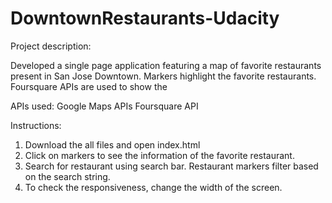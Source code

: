 # DowntownRestaurants-Udacity

Project description:

Developed a single page application featuring a map of favorite restaurants present in San Jose Downtown. Markers highlight the favorite restaurants. Foursquare APIs are used to show the

APIs used:
Google Maps APIs
Foursquare API

Instructions:

1. Download the all files and open index.html
2. Click on markers to see the information of the favorite restaurant.
3. Search for restaurant using search bar. Restaurant markers filter based on the search string.
4. To check the responsiveness, change the width of the screen.
